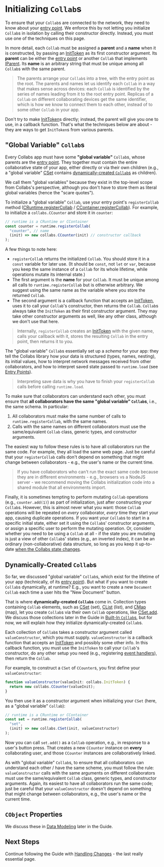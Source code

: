 # Initializing `Collab`s

To ensure that your `Collab`s are connected to the network, they need to know about your [entry point](./entry_points.html). We enforce this by not letting you initialize `Collab`s in isolation by calling their constructor directly. Instead, you must use one of the techniques on this page.

In more detail, each `Collab` must be assigned a **parent** and a **name** when it is constructed, by passing an [InitToken](../api/collabs/classes/InitToken.html) as its first constructor argument. Its **parent** can be either the [entry point](./entry_points.html) or another `Collab` that implements [IParent](../api/collabs/interfaces/IParent.html). Its **name** is an arbitrary string that must be unique among all `Collab`s with the same parent.

> The parents arrange your `Collab`s into a tree, with the entry point as the root. The parents and names let us identify each `Collab` in a way that makes sense across devices: each `Collab` is identified by the series of names leading from it to the root entry point. Replicas of a `Collab` on different collaborating devices get the same identifier, which is how we know to connect them to each other, instead of to some other `Collab` in your app.

Don't try to make [InitToken](../api/collabs/classes/InitToken.html)s directly; instead, the parent will give you one to use, in a callback function. That's what the techniques below are about - they are ways to get `InitToken`s from various parents.

## "Global Variable" `Collab`s

Every Collabs app must have some **"global variable"** `Collab`s, whose parents are the [entry point](./entry_points.html). They together must contain the entire collaborative state of your app, either directly or via their own children (e.g., a "global variable" [CSet](../api/collabs/classes/CSet.html) contains [dynamically-created `Collab`s](#dynamically-created-collabs) as children).

We call them "global variables" because they exist in the top-level scope from Collabs's perspective, although you don't have to store them as literal global variables (hence the "scare quotes").

To initialize a "global variable" `Collab`, use your entry point's `registerCollab` method ([CRuntime.registerCollab](../api/collabs/classes/CRuntime.html#registerCollab) / [CContainer.registerCollab](../api/container/classes/CContainer.html#registerCollab)). For example, to initialize a `collabs.CCounter` and store it in `counter`:

```ts
// runtime is a CRuntime or CContainer
const counter = runtime.registerCollab(
  "counter", // name
  (init) => new collabs.CCounter(init) // constructor callback
);
```

A few things to note here:

- `registerCollab` returns the initialized `Collab`. You should store it in a `const` variable for later use. (It should be `const`, not `let` or `var`, because you keep the same instance of a `Collab` for its whole lifetime, while operations mutate its internal state.)
- The first argument is the **name** for your `Collab`. It must be unique among all calls to `runtime.registerCollab` but is otherwise arbitrary. We suggest using the same name as the variable where you store the returned `Collab`.
- The second argument is a callback function that accepts an [InitToken](../api/collabs/classes/InitToken.html), uses it to call your `Collab`'s constructor, then returns the `Collab`. `Collab`s always take the `InitToken` as their first constructor argument. They may take other constructor arguments as well, like any other class, although we don't use that here.

> Internally, `registerCollab` creates an [InitToken](../api/collabs/classes/InitToken.html) with the given name, calls your callback with it, stores the resulting `Collab` in the entry point, then returns it to you.

The "global variable" `Collab`s essentially set up a _schema_ for your app: they tell the Collabs library how your data is structured (types, names, nesting), its initial values, how to interpret network messages received from other collaborators, and how to interpret saved state passed to `runtime.load` (see [Entry Points](./entry_points.html)).

> Interpreting save data is why you have to finish your `registerCollab` calls before calling `runtime.load`.

To make sure that collaborators can understand each other, you must ensure that **all collaborators have the same "global variable" `Collab`s**, i.e., the same schema. In particular:

1. All collaborators must make the same number of calls to `runtime.registerCollab`, with the same names.
2. Calls with the same names on different collaborators must use the same/equivalent `Collab` class, generic types, and constructor arguments.

The easiest way to follow these rules is to have all collaborators run the same code. For example, they all load the same web page. Just be careful that your `registerCollab` calls don't depend on something that might change between collaborators - e.g., the user's name or the current time.

> If you have collaborators who can't run the exact same code because they are in different environments - e.g., browsers vs a NodeJS server - we recommend moving the Collabs initialization code into a shared module that all environments import.

Finally, it is sometimes tempting to perform mutating `Collab` operations (e.g., `counter.add(1)`) as part of initialization, just after constructing your `Collab`s. However, this is almost never what you want: those `Collab` operations will be repeated on _every_ collaborator, _every_ time they start your app, causing duplicate operations. If you want your `Collab`s to start in a specific initial state, either set it using the `Collab`s' constructor arguments, or assign a specific user to perform the mutating operation. Or, consider whether you need to be using a `Collab` at all - if the state you are mutating is just a view of other `Collab`s' states (e.g., an inverted index), it can be an ordinary (non-collaborative) data structure, so long as you keep it up-to-date [when the Collabs state changes](./handling_changes.html).

## Dynamically-Created `Collab`s

So far, we discussed "global variable" `Collab`s, which exist for the lifetime of your app (technically, of its [entry point](./entry_points.html)). But what if you want to create `Collab`s dynamically, at runtime? E.g., you want to create a new `Document` `Collab` each time a user hits the "New Document" button.

That is where **dynamically-created `Collab`s** come in. Collection types containing `Collab` elements, such as [CSet](../api/collabs/classes/CSet.html) (set), [CList](../api/collabs/classes/CList.html) (list), and [CMap](../api/collabs/classes/CMap.html) (map), let you create `Collab`s via their own `Collab` operations, like [CSet.add](../api/collabs/classes/CSet.html#add). We discuss those collections later in the Guide in [Built-In `Collab`s](./built_in_collabs.html#mutable-value-collections), but for now, we will explain how they initialize dynamically-created `Collab`s.

Each collection of `Collab`s takes a constructor argument called `valueConstructor`, which you must supply. `valueConstructor` is a callback function that accepts an [InitToken](../api/collabs/classes/InitToken.html) and possibly some other info. In this callback function, you must use the `InitToken` to call your `Collab`'s constructor, do any other setup you need (e.g., registering [event handlers](../advanced/events.html)), then return the `Collab`.

For example, to construct a `CSet` of `CCounter`s, you first define your `valueConstructor`:

```ts
function valueConstructor(valueInit: collabs.InitToken) {
  return new collabs.CCounter(valueInit);
}
```

You then use it as a constructor argument when initializing your `CSet` (here, as a "global variable" `Collab`):

```ts
// runtime is a CRuntime or CContainer
const set = runtime.registerCollab(
  "set",
  (init) => new collabs.CSet(init, valueConstructor)
);
```

Now you can call `set.add()` as a `Collab` operation, e.g., in response to a user's button press. That creates a new `CCounter` instance on **every** collaborating user, and those `CCounter` instances are collaboratively linked.

As with "global variable" `Collab`s, to ensure that all collaborators can understand each other / have the same scheme, you must follow the rule: `valueConstructor` calls with the same arguments on different collaborators must use the same/equivalent `Collab` class, generic types, and constructor arguments. Again, its easiest to have all collaborators run the same code; just be careful that your `valueConstructor` doesn't depend on something that might change between collaborators, e.g., the user's name or the current time.

## `CObject` Properties

We discuss these in [Data Modeling](./data_modeling.html) later in the Guide.

<!-- TODO -->

<!-- ## Summary

TODO: table of static vs dynamic, scope: global vs object (dynamic is always object)

No local variable Collabs b/c wouldn't make sense collaboratively. -->

## Next Steps

Continue following the Guide with [Handling Changes](./handling_changes.html) - the last really essential page.

[^runtime]: Technically, the parent is the entry point's internal [CRuntime](../api/collabs/classes/CRuntime.html), accessed via [CRuntime.runtime](../api/collabs/classes/CRuntime.html#runtime) / [CContainer.runtime](../api/container/classes/CContainer.html#runtime).
